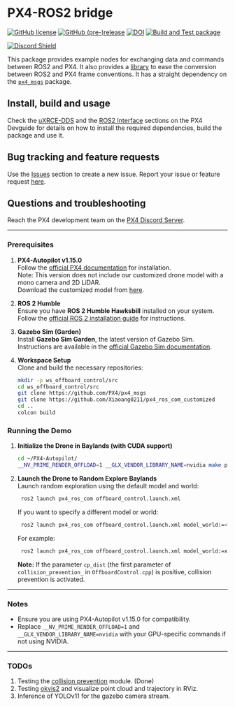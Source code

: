 # PX4-ROS2 bridge

[![GitHub license](https://img.shields.io/github/license/PX4/px4_ros_com.svg)](https://github.com/PX4/px4_ros_com/blob/master/LICENSE) [![GitHub (pre-)release](https://img.shields.io/github/release-pre/PX4/px4_ros_com.svg)](https://github.com/PX4/px4_ros_com/releases/tag/beta) [![DOI](https://zenodo.org/badge/142936318.svg)](https://zenodo.org/badge/latestdoi/142936318) [![Build and Test package](https://github.com/PX4/px4_ros_com/workflows/Build%20and%20Test%20package/badge.svg?branch=master)](https://github.com/PX4/px4_ros_com/actions)

[![Discord Shield](https://discordapp.com/api/guilds/1022170275984457759/widget.png?style=shield)](https://discord.gg/dronecode)

This package provides example nodes for exchanging data and commands between ROS2 and PX4.
It also provides a [library](./include/px4_ros_com/frame_transforms.h) to ease the conversion between ROS2 and PX4 frame conventions.
It has a straight dependency on the [`px4_msgs`](https://github.com/PX4/px4_msgs) package.

## Install, build and usage

Check the [uXRCE-DDS](https://docs.px4.io/main/en/middleware/uxrce_dds.html) and the [ROS2 Interface](https://docs.px4.io/main/en/ros/ros2_comm.html) sections on the PX4 Devguide for details on how to install the required dependencies, build the package and use it.

## Bug tracking and feature requests

Use the [Issues](https://github.com/PX4/px4_ros_com/issues) section to create a new issue. Report your issue or feature request [here](https://github.com/PX4/px4_ros_com/issues/new).

## Questions and troubleshooting

Reach the PX4 development team on the [PX4 Discord Server](https://discord.gg/dronecode).

---

### Prerequisites

1. **PX4-Autopilot v1.15.0**  
   Follow the [official PX4 documentation](https://docs.px4.io/v1.15/en/ros2/user_guide.html) for installation.  
   Note: This version does not include our customized drone model with a mono camera and 2D LiDAR.  
   Download the customized model from [here](#).

2. **ROS 2 Humble**  
   Ensure you have **ROS 2 Humble Hawksbill** installed on your system. Follow the [official ROS 2 installation guide](https://docs.ros.org/en/humble/Installation.html) for instructions.

3. **Gazebo Sim (Garden)**  
   Install **Gazebo Sim Garden**, the latest version of Gazebo Sim. Instructions are available in the [official Gazebo Sim documentation](https://gazebosim.org/docs/garden/install).

4. **Workspace Setup**  
   Clone and build the necessary repositories:

   ```bash
   mkdir -p ws_offboard_control/src
   cd ws_offboard_control/src
   git clone https://github.com/PX4/px4_msgs
   git clone https://github.com/Xiaoang0211/px4_ros_com_customized
   cd ..
   colcon build


### Running the Demo

1. **Initialize the Drone in Baylands (with CUDA support)**

   ```bash
   cd ~/PX4-Autopilot/
   __NV_PRIME_RENDER_OFFLOAD=1 __GLX_VENDOR_LIBRARY_NAME=nvidia make px4_sitl gz_x500_cam_2dlidar_baylands
    ```

2. **Launch the Drone to Random Explore Baylands**  
   Launch random exploration using the default model and world:
   ```bash
    ros2 launch px4_ros_com offboard_control.launch.xml
   ```
   If you want to specify a different model or world:
   ```bash
    ros2 launch px4_ros_com offboard_control.launch.xml model_world:=<ModelName_WorldName>
   ```
   For example:
   ```bash
    ros2 launch px4_ros_com offboard_control.launch.xml model_world:=x500_cam_2dlidar_walls
   ```
   **Note:** If the parameter `cp_dist` (the first parameter of `collision_prevention_` in `OffboardControl.cpp`) is positive, collision prevention is activated.
---

### Notes

- Ensure you are using PX4-Autopilot v1.15.0 for compatibility.  
- Replace `__NV_PRIME_RENDER_OFFLOAD=1` and `__GLX_VENDOR_LIBRARY_NAME=nvidia` with your GPU-specific commands if not using NVIDIA.

---

### TODOs

1. Testing the [collision prevention](https://github.com/Xiaoang0211/px4_ros_com_customized/tree/main/src/lib/collision_prevention) module. (Done)
2. Testing [okvis2](https://github.com/smartroboticslab/okvis2) and visualize point cloud and trajectory in RViz.
3. Inference of YOLOv11 for the gazebo camera stream.

